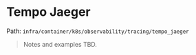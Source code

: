# Tempo Jaeger

Path: `infra/container/k8s/observability/tracing/tempo_jaeger`

> Notes and examples TBD.
